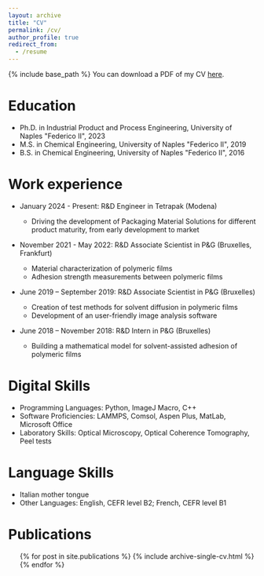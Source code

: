 ```yaml
---
layout: archive
title: "CV"
permalink: /cv/
author_profile: true
redirect_from:
  - /resume
---
```


{% include base_path %}
You can download a PDF of my CV [here](/files/cv_GiuseppePorpora.pdf).

Education
======
* Ph.D. in Industrial Product and Process Engineering, University of Naples "Federico II", 2023
* M.S. in Chemical Engineering, University of Naples "Federico II", 2019
* B.S. in Chemical Engineering, University of Naples "Federico II", 2016

Work experience
======
* January 2024 - Present: R&D Engineer in Tetrapak (Modena)
  * Driving the development of Packaging Material Solutions for different product maturity, from early development to market

* November 2021 - May 2022: R&D Associate Scientist in P&G (Bruxelles, Frankfurt)
  * Material characterization of polymeric films
  * Adhesion strength measurements between polymeric films

* June 2019 – September 2019: R&D Associate Scientist in P&G (Bruxelles)
  * Creation of test methods for solvent diffusion in polymeric films
  * Development of an user-friendly image analysis software

* June 2018 – November 2018: R&D Intern in P&G (Bruxelles)
  * Building a mathematical model for solvent-assisted adhesion of polymeric films

Digital Skills
======
* Programming Languages: Python, ImageJ Macro, C++
* Software Proficiencies: LAMMPS, Comsol, Aspen Plus, MatLab, Microsoft Office
* Laboratory Skills: Optical Microscopy, Optical Coherence Tomography, Peel tests

Language Skills
======
* Italian mother tongue
* Other Languages: English, CEFR level B2; French, CEFR level B1

Publications
======
  <ul>{% for post in site.publications %}
    {% include archive-single-cv.html %}
  {% endfor %}</ul>
  
<!---
Talks
======
  <ul>{% for post in site.talks %}
    {% include archive-single-talk-cv.html %}
  {% endfor %}</ul>
  
Teaching
======
  <ul>{% for post in site.teaching %}
    {% include archive-single-cv.html %}
  {% endfor %}</ul>
  
Service and leadership
======
* Currently signed in to 43 different slack teams
-->
